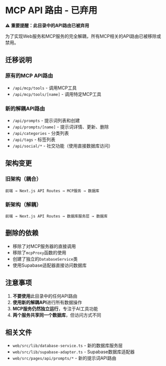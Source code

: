 # MCP API 路由 - 已弃用

⚠️ **重要提醒：此目录中的API路由已被弃用**

为了实现Web服务和MCP服务的完全解耦，所有MCP相关的API路由已被移除或禁用。

## 迁移说明

### 原有的MCP API路由
- `/api/mcp/tools` - 调用MCP工具
- `/api/mcp/tools/[name]` - 调用特定MCP工具

### 新的解耦API路由
- `/api/prompts` - 提示词列表和创建
- `/api/prompts/[name]` - 提示词详情、更新、删除
- `/api/categories` - 分类列表
- `/api/tags` - 标签列表
- `/api/social/*` - 社交功能（使用直接数据库访问）

## 架构变更

### 旧架构（耦合）
```
前端 → Next.js API Routes → MCP服务 → 数据库
```

### 新架构（解耦）
```
前端 → Next.js API Routes → 数据库服务层 → 数据库
```

## 删除的依赖

- 移除了对MCP服务器的直接调用
- 移除了`mcpProxy`函数的使用
- 创建了独立的`DatabaseService`类
- 使用Supabase适配器直接访问数据库

## 注意事项

1. **不要使用**此目录中的任何API路由
2. **使用新的解耦API**进行所有数据操作
3. **MCP服务仍然独立运行**，专注于AI工具功能
4. **两个服务共享同一个数据库**，但访问方式不同

## 相关文件

- `web/src/lib/database-service.ts` - 新的数据库服务层
- `web/src/lib/supabase-adapter.ts` - Supabase数据库适配器
- `web/src/pages/api/prompts/*` - 新的提示词API路由 